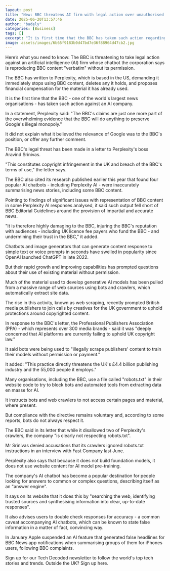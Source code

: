 ```yaml
---
layout: post
title: "New: BBC threatens AI firm with legal action over unauthorised content use"
date: 2025-06-20T13:57:46
author: "badely"
categories: [Business]
tags: []
excerpt: "It is first time that the BBC has taken such action regarding alleged scraping of its content for AI."
image: assets/images/6b65f9183b0d47bd7e36f88964d47cb2.jpg
---
```


Here’s what you need to know: The BBC is threatening to take legal action against an artificial intelligence (AI) firm whose chatbot the corporation says is reproducing BBC content "verbatim" without its permission.

The BBC has written to Perplexity, which is based in the US, demanding it immediately stops using BBC content, deletes any it holds, and proposes financial compensation for the material it has already used.

It is the first time that the BBC - one of the world's largest news organisations - has taken such action against an AI company.

In a statement, Perplexity said: "The BBC's claims are just one more part of the overwhelming evidence that the BBC will do anything to preserve Google's illegal monopoly."

It did not explain what it believed the relevance of Google was to the BBC's position, or offer any further comment.

The BBC's legal threat has been made in a letter to Perplexity's boss Aravind Srinivas.

"This constitutes copyright infringement in the UK and breach of the BBC's terms of use," the letter says.

The BBC also cited its research published earlier this year that found four popular AI chatbots - including Perplexity AI - were inaccurately summarising news stories, including some BBC content.

Pointing to findings of significant issues with representation of BBC content in some Perplexity AI responses analysed, it said such output fell short of BBC Editorial Guidelines around the provision of impartial and accurate news.

"It is therefore highly damaging to the BBC, injuring the BBC's reputation with audiences - including UK licence fee payers who fund the BBC - and undermining their trust in the BBC," it added.

Chatbots and image generators that can generate content response to simple text or voice prompts in seconds have swelled in popularity since OpenAI launched ChatGPT in late 2022.

But their rapid growth and improving capabilities has prompted questions about their use of existing material without permission.

Much of the material used to develop generative AI models has been pulled from a massive range of web sources using bots and crawlers, which automatically extract site data. 

The rise in this activity, known as web scraping, recently prompted British media publishers to join calls by creatives for the UK government to uphold protections around copyrighted content.

In response to the BBC's letter, the Professional Publishers Association (PPA) - which represents over 300 media brands - said it was "deeply concerned that AI platforms are currently failing to uphold UK copyright law." 

It said bots were being used to "illegally scrape publishers' content to train their models without permission or payment."

It added: "This practice directly threatens the UK's £4.4 billion publishing industry and the 55,000 people it employs."

Many organisations, including the BBC, use a file called "robots.txt" in their website code to try to block bots and automated tools from extracting data en masse for AI.

It instructs bots and web crawlers to not access certain pages and material, where present.

But compliance with the directive remains voluntary and, according to some reports, bots do not always respect it.

The BBC said in its letter that while it disallowed two of Perplexity's crawlers, the company "is clearly not respecting robots.txt".

Mr Srinivas denied accusations that its crawlers ignored robots.txt instructions in an interview with Fast Company last June.

Perplexity also says that because it does not build foundation models, it does not use website content for AI model pre-training.

The company's AI chatbot has become a popular destination for people looking for answers to common or complex questions, describing itself as an "answer engine".

It says on its website that it does this by "searching the web, identifying trusted sources and synthesising information into clear, up-to-date responses".

It also advises users to double check responses for accuracy - a common caveat accompanying AI chatbots, which can be known to state false information in a matter of fact, convincing way.

In January Apple suspended an AI feature that generated false headlines for BBC News app notifications when summarising groups of them for iPhones users, following BBC complaints.

Sign up for our Tech Decoded newsletter to follow the world's top tech stories and trends. Outside the UK? Sign up here.

